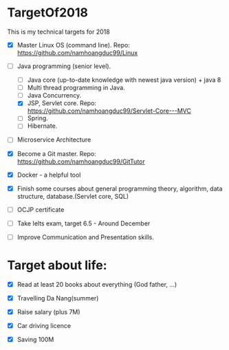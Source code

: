 # TargetOf2018
This is my technical targets for 2018
* [x] Master Linux OS (command line).
Repo: https://github.com/namhoangduc99/Linux
* [ ] Java programming (senior level).
     + [ ] Java core (up-to-date knowledge with newest java version) + java 8
     + [ ] Multi thread programming in Java.
     + [ ] Java Concurrency.
     + [x] JSP, Servlet core. Repo: https://github.com/namhoangduc99/Servlet-Core---MVC
     + [ ] Spring.
     + [ ] Hibernate.
* [ ] Microservice Architecture
* [x] Become a Git master. Repo: https://github.com/namhoangduc99/GitTutor
* [x] Docker - a helpful tool
* [x] Finish some courses about general programming theory, algorithm, data structure, database.(Servlet core, SQL)
* [ ] OCJP certificate 
* [ ] Take Ielts exam, target 6.5 - Around December 
* [ ] Improve Communication and Presentation skills.


# Target about life:
 * [x] Read at least 20 books about everything (God father, ...)
 * [x] Travelling Da Nang(summer)
 * [x] Raise salary (plus 7M)
 * [x] Car driving licence
 * [x] Saving 100M

